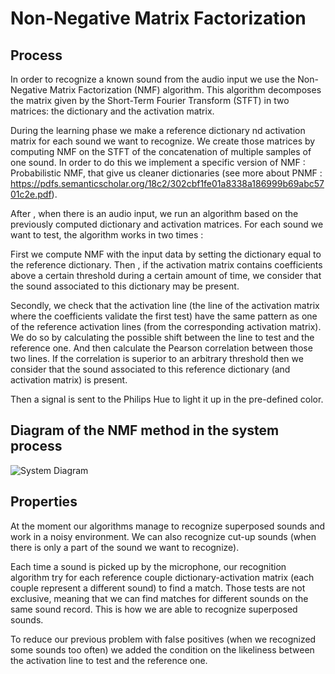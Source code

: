# Non-Negative Matrix Factorization
## Process

In order to recognize a known sound from the audio input we use the Non-Negative Matrix Factorization (NMF) algorithm. This algorithm decomposes the matrix given by the Short-Term Fourier Transform (STFT) in two matrices: the dictionary and the activation matrix.

During the learning phase we make a reference dictionary nd activation matrix for each sound we want to recognize. We create those matrices by computing NMF on the STFT of the concatenation of multiple samples of one sound. In order to do this we implement a specific version of NMF : Probabilistic NMF, that give us cleaner dictionaries (see more about PNMF : https://pdfs.semanticscholar.org/18c2/302cbf1fe01a8338a186999b69abc5701c2e.pdf).

After , when there is an audio input, we run an algorithm based on the previously computed dictionary and activation matrices. For each sound we want to test, the algorithm works in two times : 

First we compute NMF with the input data by setting the dictionary equal to the reference dictionary. Then , if the activation matrix contains coefficients above a certain threshold during a certain amount of time, we consider that the sound associated to this dictionary may be present.

Secondly, we check that the activation line (the line of the activation matrix where the coefficients validate the first test) have the same pattern as one of the reference activation lines (from the corresponding activation matrix). We do so by calculating the possible shift between the line to test and the reference one. And then calculate the Pearson correlation between those two lines. If the correlation is superior to an arbitrary threshold then we consider that the sound associated to this reference dictionary (and activation matrix) is present.

Then a signal is sent to the Philips Hue to light it up in the pre-defined color.

## Diagram of the NMF method in the system process

![System Diagram](https://i.ibb.co/8NXwR6P/system.png)

## Properties

At the moment our algorithms manage to recognize superposed sounds and work in a noisy environment. We can also recognize cut-up sounds (when there is only a part of the sound we want to recognize).

 Each time a sound is picked up by the microphone, our recognition algorithm try for each reference couple dictionary-activation matrix (each couple represent a different sound) to find a match. Those tests are not exclusive, meaning that we can find matches for different sounds on the same sound record. This is how we are able to recognize superposed sounds.

To reduce our previous problem with false positives (when we recognized some sounds too often) we added the condition on the likeliness between the activation line to test and the reference one.